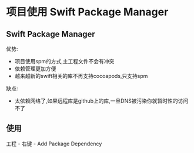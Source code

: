 # 项目使用 Swift Package Manager


## Swift Package Manager

优势:

- 项目使用spm的方式,主工程文件不会有冲突
- 依赖管理更加方便
- 越来越新的swift相关的库不再支持cocoapods,只支持spm

缺点:

- 太依赖网络了,如果远程库是github上的库,一旦DNS被污染你就暂时性的访问不了

## 使用

工程 - 右键 - Add Package Dependency

